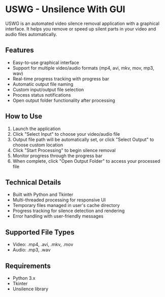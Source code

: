 # USWG - Unsilence With GUI

USWG is an automated video silence removal application with a graphical interface. It helps you remove or speed up silent parts in your video and audio files automatically.

## Features

- Easy-to-use graphical interface
- Support for multiple video/audio formats (mp4, avi, mkv, mov, mp3, wav)
- Real-time progress tracking with progress bar
- Automatic output file naming
- Custom input/output file selection
- Process status notifications
- Open output folder functionality after processing

## How to Use

1. Launch the application
2. Click "Select Input" to choose your video/audio file
3. Output file path will be automatically set, or click "Select Output" to choose custom location
4. Click "Start Processing" to begin silence removal
5. Monitor progress through the progress bar
6. When complete, click "Open Output Folder" to access your processed file

## Technical Details

- Built with Python and Tkinter
- Multi-threaded processing for responsive UI
- Temporary files managed in user's cache directory
- Progress tracking for silence detection and rendering
- Error handling with user-friendly messages

## Supported File Types

- Video: .mp4, .avi, .mkv, .mov
- Audio: .mp3, .wav

## Requirements

- Python 3.x
- Tkinter
- Unsilence library

